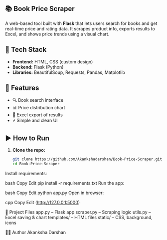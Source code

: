 ## 📚 Book Price Scraper

A web-based tool built with **Flask** that lets users search for books and get real-time price and rating data. It scrapes product info, exports results to Excel, and shows price trends using a visual chart.

## 🔧 Tech Stack
- **Frontend:** HTML, CSS (custom design)
- **Backend:** Flask (Python)
- **Libraries:** BeautifulSoup, Requests, Pandas, Matplotlib

## 🚀 Features
- 🔍 Book search interface
- 📊 Price distribution chart
- 📁 Excel export of results
- ⚡ Simple and clean UI

## ▶️ How to Run

1. **Clone the repo:**
   ```bash
   git clone https://github.com/Akankshadarshan/Book-Price-Scraper.git
   cd Book-Price-Scraper
Install requirements:

bash
Copy
Edit
pip install -r requirements.txt
Run the app:

bash
Copy
Edit
python app.py
Open in browser:

cpp
Copy
Edit
(http://127.0.0.1:5000)

📁 Project Files
app.py – Flask app
scraper.py – Scraping logic
utils.py – Excel saving & chart
templates/ – HTML files
static/ – CSS, background, icons

🧑‍💻 Author
Akanksha Darshan

